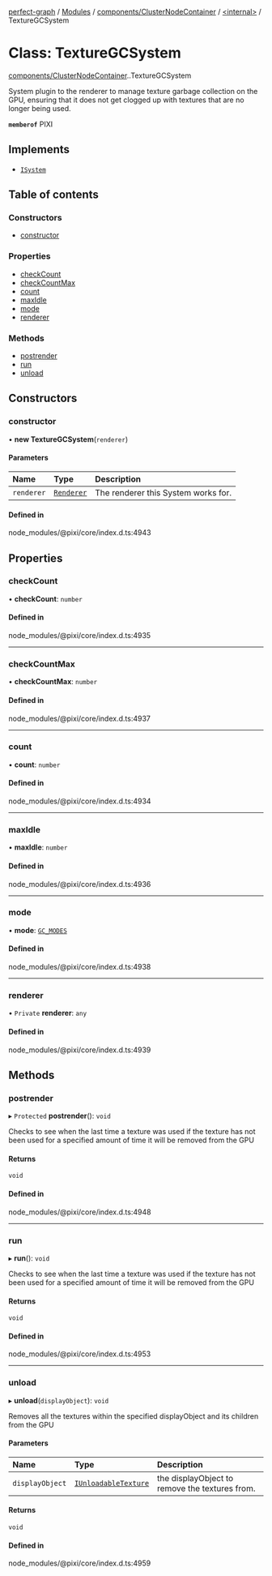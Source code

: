 [perfect-graph](../README.md) / [Modules](../modules.md) / [components/ClusterNodeContainer](../modules/components_ClusterNodeContainer.md) / [<internal\>](../modules/components_ClusterNodeContainer._internal_.md) / TextureGCSystem

# Class: TextureGCSystem

[components/ClusterNodeContainer](../modules/components_ClusterNodeContainer.md).[<internal>](../modules/components_ClusterNodeContainer._internal_.md).TextureGCSystem

System plugin to the renderer to manage texture garbage collection on the GPU,
ensuring that it does not get clogged up with textures that are no longer being used.

**`memberof`** PIXI

## Implements

- [`ISystem`](../interfaces/components_ClusterNodeContainer._internal_.ISystem.md)

## Table of contents

### Constructors

- [constructor](components_ClusterNodeContainer._internal_.TextureGCSystem.md#constructor)

### Properties

- [checkCount](components_ClusterNodeContainer._internal_.TextureGCSystem.md#checkcount)
- [checkCountMax](components_ClusterNodeContainer._internal_.TextureGCSystem.md#checkcountmax)
- [count](components_ClusterNodeContainer._internal_.TextureGCSystem.md#count)
- [maxIdle](components_ClusterNodeContainer._internal_.TextureGCSystem.md#maxidle)
- [mode](components_ClusterNodeContainer._internal_.TextureGCSystem.md#mode)
- [renderer](components_ClusterNodeContainer._internal_.TextureGCSystem.md#renderer)

### Methods

- [postrender](components_ClusterNodeContainer._internal_.TextureGCSystem.md#postrender)
- [run](components_ClusterNodeContainer._internal_.TextureGCSystem.md#run)
- [unload](components_ClusterNodeContainer._internal_.TextureGCSystem.md#unload)

## Constructors

### constructor

• **new TextureGCSystem**(`renderer`)

#### Parameters

| Name | Type | Description |
| :------ | :------ | :------ |
| `renderer` | [`Renderer`](components_ClusterNodeContainer._internal_.Renderer.md) | The renderer this System works for. |

#### Defined in

node_modules/@pixi/core/index.d.ts:4943

## Properties

### checkCount

• **checkCount**: `number`

#### Defined in

node_modules/@pixi/core/index.d.ts:4935

___

### checkCountMax

• **checkCountMax**: `number`

#### Defined in

node_modules/@pixi/core/index.d.ts:4937

___

### count

• **count**: `number`

#### Defined in

node_modules/@pixi/core/index.d.ts:4934

___

### maxIdle

• **maxIdle**: `number`

#### Defined in

node_modules/@pixi/core/index.d.ts:4936

___

### mode

• **mode**: [`GC_MODES`](../enums/components_ClusterNodeContainer._internal_.GC_MODES.md)

#### Defined in

node_modules/@pixi/core/index.d.ts:4938

___

### renderer

• `Private` **renderer**: `any`

#### Defined in

node_modules/@pixi/core/index.d.ts:4939

## Methods

### postrender

▸ `Protected` **postrender**(): `void`

Checks to see when the last time a texture was used
if the texture has not been used for a specified amount of time it will be removed from the GPU

#### Returns

`void`

#### Defined in

node_modules/@pixi/core/index.d.ts:4948

___

### run

▸ **run**(): `void`

Checks to see when the last time a texture was used
if the texture has not been used for a specified amount of time it will be removed from the GPU

#### Returns

`void`

#### Defined in

node_modules/@pixi/core/index.d.ts:4953

___

### unload

▸ **unload**(`displayObject`): `void`

Removes all the textures within the specified displayObject and its children from the GPU

#### Parameters

| Name | Type | Description |
| :------ | :------ | :------ |
| `displayObject` | [`IUnloadableTexture`](../interfaces/components_ClusterNodeContainer._internal_.IUnloadableTexture.md) | the displayObject to remove the textures from. |

#### Returns

`void`

#### Defined in

node_modules/@pixi/core/index.d.ts:4959
